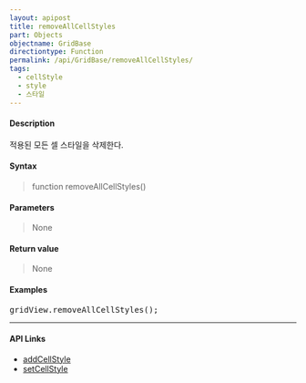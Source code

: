 ```yaml
---
layout: apipost
title: removeAllCellStyles
part: Objects
objectname: GridBase
directiontype: Function
permalink: /api/GridBase/removeAllCellStyles/
tags:
  - cellStyle
  - style
  - 스타일
---
```


#### Description

 적용된 모든 셀 스타일을 삭제한다.

#### Syntax

> function removeAllCellStyles()

#### Parameters

> None

#### Return value

> None

#### Examples 

<pre class="prettyprint">
gridView.removeAllCellStyles();
</pre>

---

#### API Links

* [addCellStyle](/api/GridBase/addCellStyle)
* [setCellStyle](/api/GridBase/setCellStyle)
